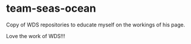 # team-seas-ocean

Copy of WDS repositories to educate myself on the workings of his page.

Love the work of WDS!!!
